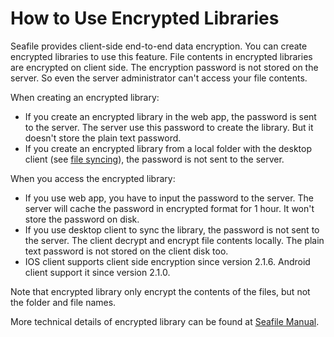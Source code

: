 # How to Use Encrypted Libraries

Seafile provides client-side end-to-end data encryption. You can create encrypted libraries to use this feature. File contents in encrypted libraries are encrypted on client side. The encryption password is not stored on the server. So even the server administrator can't access your file contents.

When creating an encrypted library:

* If you create an encrypted library in the web app, the password is sent to the server. The server use this password to create the library. But it doesn't store the plain text password.
* If you create an encrypted library from a local folder with the desktop client (see [file syncing](../syncing_client/install_sync.md)), the password is not sent to the server.

When you access the encrypted library:

* If you use web app, you have to input the password to the server. The server will cache the password in encrypted format for 1 hour. It won't store the password on disk.
* If you use desktop client to sync the library, the password is not sent to the server. The client decrypt and encrypt file contents locally. The plain text password is not stored on the client disk too.
* IOS client supports client side encryption since version 2.1.6. Android client support it since version 2.1.0.

Note that encrypted library only encrypt the contents of the files, but not the folder and file names.

More technical details of encrypted library can be found at [Seafile Manual](https://manual.seafile.com/security/security_features.html).
